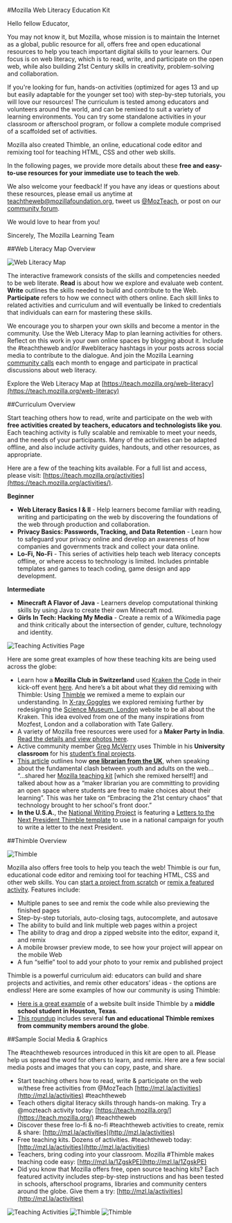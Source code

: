 #Mozilla Web Literacy Education Kit

Hello fellow Educator,

You may not know it, but Mozilla, whose mission is to maintain the Internet as a global, public resource for all, offers free and open educational resources to help you teach important digital skills to your learners. Our focus is on web literacy, which is to read, write, and participate on the open web, while also building 21st Century skills in creativity, problem-solving and collaboration.

If you're looking for fun, hands-on activities (optimized for ages 13 and up but easily adaptable for the younger set too) with step-by-step tutorials, you will love our resources! The curriculum is tested among educators and volunteers around the world, and can be remixed to suit a variety of  learning environments. You can try some standalone activities in your classroom or afterschool program, or follow a complete module comprised of a scaffolded set of activities. 

Mozilla also created Thimble, an online, educational code editor and remixing tool for teaching HTML, CSS and other web skills.

In the following pages, we provide more details about these **free and easy-to-use resources for your immediate use to teach the web**. 

We also welcome your feedback! If you have any ideas or questions about these resources, please email us anytime at [teachtheweb@mozillafoundation.org](mailto:teachtheweb@mozillafoundation.org), tweet us [@MozTeach](https://twitter.com/mozteach), or post on our [community forum](https://discourse.webmaker.org/). 

We would love to hear from you!

Sincerely,
The Mozilla Learning Team

##Web Literacy Map Overview

![Web Literacy Map](http://i.imgur.com/HHaOGub.png)

The interactive framework consists of the skills and competencies needed to be web literate. **Read** is about how we explore and evaluate web content. **Write** outlines the skills needed to build and contribute to the Web. **Participate** refers to how we connect with others online. Each skill links to related activities and curriculum and will eventually be linked to credentials that individuals can earn for mastering these skills. 

We encourage you to sharpen your own skills and become a mentor in the community. Use the Web Literacy Map to plan learning activities for others. Reflect on this work in your own online spaces by blogging about it. Include the #teachtheweb and/or #webliteracy hashtags in your posts across social media to contribute to the dialogue. And join the Mozilla Learning [community calls](https://teach.mozilla.org/community/community-call) each month to engage and participate in practical discussions about web literacy.

Explore the Web Literacy Map at [https://teach.mozilla.org/web-literacy](https://teach.mozilla.org/web-literacy) 

##Curriculum Overview

Start teaching others how to read, write and participate on the web with **free activities created by teachers, educators and technologists like you**. Each teaching activity is fully scalable and remixable to meet your needs, and the needs of your participants. Many of the activities can be adapted offline, and also include activity guides, handouts, and other resources, as appropriate.

Here are a few of the teaching kits available. For a full list and access, please visit: [https://teach.mozilla.org/activities](https://teach.mozilla.org/activities/).

**Beginner**

* **Web Literacy Basics I & II** - Help learners become familiar with reading, writing and participating on the web by discovering the foundations of the web through production and collaboration.
* **Privacy Basics: Passwords, Tracking, and Data Retention** - Learn how to safeguard your privacy online and develop an awareness of how companies and governments track and collect your data online.
* **Lo-Fi, No-Fi** - This series of activities help teach web literacy concepts offline, or where access to technology is limited. Includes printable templates and games to teach coding, game design and app development.

**Intermediate**

* **Minecraft A Flavor of Java** - Learners develop computational thinking skills by using Java to create their own Minecraft mod.
* **Girls In Tech: Hacking My Media** - Create a remix of a Wikimedia page and think critically about the intersection of gender, culture, technology and identity.

![Teaching Activities Page](http://i.imgur.com/QAZbKmJ.png)

Here are some great examples of how these teaching kits are being used across the globe: 

* Learn how a **Mozilla Club in Switzerland** used [Kraken the Code](http://mozilla.github.io/webmaker-curriculum/WebLiteracyBasics-I/session01-kraken.html) in their kick-off event [here](https://learningfreewheel.wordpress.com/2016/01/25/mozilla-club-lift-off/). And here’s a bit about what they did remixing with Thimble:
    Using [Thimble](https://thimble.mozilla.org/) we remixed a meme to explain our understanding. In [X-ray Goggles](https://webmaker.org/en-US/goggles) we explored remixing further by redesigning the [Science Museum, London](http://www.sciencemuseum.org.uk/) website to be all about the Kraken. This idea evolved from one of the many inspirations from Mozfest, London and a collaboration with Tate Gallery.
* A variety of Mozilla free resources were used for a **Maker Party in India**. [Read the details and view photos here](https://rowdymehul.wordpress.com/2015/08/05/maker-party-mega-nashik/).
* Active community member [Greg McVerry](https://twitter.com/jgmac1106) uses Thimble in his **University classroom** for his [student’s final projects](http://edu106.networkedlearningcollaborative.com/pages/fall15-portfolios).
* [This article](http://www.cilip.org.uk/blog/digital-literacy-maker-librarians-mozilla-learning-network) outlines how [**one librarian from the UK**](https://twitter.com/mrs_kapp), when speaking about the fundamental clash between youth and adults on the web... 
    “...shared her [Mozilla teaching kit](https://d157rqmxrxj6ey.cloudfront.net/mrskapp/9795/) [which she remixed herself!] and talked about how as a “maker librarian you are committing to providing an open space where students are free to make choices about their learning”. This was her take on “Embracing the 21st century chaos” that technology brought to her school's front door.”
* **In the U.S.A.**, the [National Writing Project](http://letters2president.org/resource/letters-to-the-next-president-2-0-letter-remix/) is featuring a [Letters to the Next President Thimble template](https://d157rqmxrxj6ey.cloudfront.net/chadsansing/24389/) to use in a national campaign for youth to write a letter to the next President.

##Thimble Overview 

![Thimble](http://i.imgur.com/URkKz63.jpg)

Mozilla also offers free tools to help you teach the web! Thimble is our fun, educational code editor and remixing tool for teaching HTML, CSS and other web skills. You can [start a project from scratch](https://thimble.mozilla.org/anonymous/992a2059-a1e4-43e1-83f6-33323d0ab6a6) or [remix a featured activity](https://thimble.mozilla.org/anonymous/992a2059-a1e4-43e1-83f6-33323d0ab6a6). Features include:

* Multiple panes to see and remix the code while also previewing the finished pages
* Step-by-step tutorials, auto-closing tags, autocomplete, and autosave
* The ability to build and link multiple web pages within a project
* The ability to drag and drop a zipped website into the editor, expand it, and remix
* A mobile browser preview mode, to see how your project will appear on the mobile Web
* A fun “selfie” tool to add your photo to your remix and published project

Thimble is a powerful curriculum aid: educators can build and share projects and activities, and remix other educators’ ideas - the options are endless! Here are some examples of how our community is using Thimble:

* [Here is a great example](https://d157rqmxrxj6ey.cloudfront.net/sa501428/24680/) of a website built inside Thimble by a **middle school student in Houston, Texas**.
* [This roundup](https://blog.webmaker.org/our-creative-community-thimble-remixes) includes several **fun and educational Thimble remixes from community members around the globe**. 

##Sample Social Media & Graphics

The #teachtheweb resources introduced in this kit are open to all. Please help us spread the word for others to learn, and remix. Here are a few social media posts and images that you can copy, paste, and share.

* Start teaching others how to read, write & participate on the web w/these free activities from @MozTeach [http://mzl.la/activities](http://mzl.la/activities) #teachtheweb
* Teach others digital literacy skills through hands-on making. Try a @mozteach activity today: [https://teach.mozilla.org/](https://teach.mozilla.org/) #teachtheweb
* Discover these free lo-fi & no-fi #teachtheweb activities to create, remix & share: [http://mzl.la/activities](http://mzl.la/activities)
* Free teaching kits. Dozens of activities. #teachtheweb today: [http://mzl.la/activities](http://mzl.la/activities)
* Teachers, bring coding into your classroom. Mozilla #Thimble makes teaching code easy: [http://mzl.la/1ZgskPE](http://mzl.la/1ZgskPE)  
* Did you know that Mozilla offers free, open source teaching kits? Each featured activity includes step-by-step instructions and has been tested in schools, afterschool programs, libraries and community centers around the globe. Give them a try: [http://mzl.la/activities](http://mzl.la/activities)

![Teaching Activities](http://i.imgur.com/KE3S4dn.png)
![Thimble](http://i.imgur.com/kAQpNO6.png)
![Thimble](http://i.imgur.com/xpRofX9.png)
